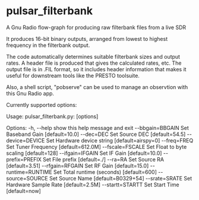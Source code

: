 # pulsar_filterbank
A Gnu Radio flow-graph for producing raw filterbank files from a live SDR

It produces 16-bit binary outputs, arranged from lowest to highest frequency
  in the filterbank output.

The code automatically determines suitable filterbank sizes and output
  rates.  A header file is produced that gives the calculated
  rates, etc.  The output file is in .FIL format, so it includes
  header information that makes it useful for downstream tools
  like the PRESTO toolsuite.

Also, a shell script, "pobserve" can be used to manage an observtion
with this Gnu Radio app.

Currently supported options:

Usage: pulsar_filterbank.py: [options]

Options:
  -h, --help         show this help message and exit
  --bbgain=BBGAIN    Set Baseband Gain [default=10.0]
  --dec=DEC          Set Source DEC [default=54.5]
  --device=DEVICE    Set Hardware device string [default=airspy=0]
  --freq=FREQ        Set Tuner Frequency [default=612.0M]
  --fscale=FSCALE    Set Float to byte scaling [default=128]
  --ifgain=IFGAIN    Set IF Gain [default=10.0]
  --prefix=PREFIX    Set File prefix [default=./]
  --ra=RA            Set Source RA [default=3.51]
  --rfgain=RFGAIN    Set RF Gain [default=15.0]
  --runtime=RUNTIME  Set Total runtime (seconds) [default=600]
  --source=SOURCE    Set Source Name [default=B0329+54]
  --srate=SRATE      Set Hardware Sample Rate [default=2.5M]
  --startt=STARTT    Set Start Time [default=now]

